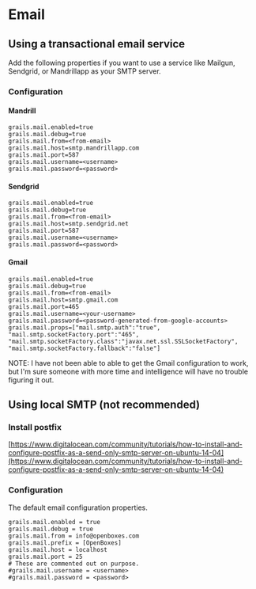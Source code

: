 # Email

## Using a transactional email service

Add the following properties if you want to use a service like Mailgun, Sendgrid, or Mandrillapp as your SMTP server.

### Configuration

#### Mandrill

```text
grails.mail.enabled=true
grails.mail.debug=true
grails.mail.from=<from-email>
grails.mail.host=smtp.mandrillapp.com
grails.mail.port=587
grails.mail.username=<username>
grails.mail.password=<password>
```

#### Sendgrid

```text
grails.mail.enabled=true
grails.mail.debug=true
grails.mail.from=<from-email>
grails.mail.host=smtp.sendgrid.net
grails.mail.port=587
grails.mail.username=<username>
grails.mail.password=<password>
```

#### Gmail

```text
grails.mail.enabled=true
grails.mail.debug=true
grails.mail.from=<from-email>
grails.mail.host=smtp.gmail.com
grails.mail.port=465
grails.mail.username=<your-username>
grails.mail.password=<password-generated-from-google-accounts>
grails.mail.props=["mail.smtp.auth":"true", "mail.smtp.socketFactory.port":"465", "mail.smtp.socketFactory.class":"javax.net.ssl.SSLSocketFactory", "mail.smtp.socketFactory.fallback":"false"]
```

NOTE: I have not been able to able to get the Gmail configuration to work, but I'm sure someone with more time and intelligence will have no trouble figuring it out.

## Using local SMTP \(not recommended\)

### Install postfix

[https://www.digitalocean.com/community/tutorials/how-to-install-and-configure-postfix-as-a-send-only-smtp-server-on-ubuntu-14-04](https://www.digitalocean.com/community/tutorials/how-to-install-and-configure-postfix-as-a-send-only-smtp-server-on-ubuntu-14-04)

### Configuration

The default email configuration properties.

```text
grails.mail.enabled = true            
grails.mail.debug = true
grails.mail.from = info@openboxes.com
grails.mail.prefix = [OpenBoxes]
grails.mail.host = localhost
grails.mail.port = 25
# These are commented out on purpose.
#grails.mail.username = <username>
#grails.mail.password = <password>
```

